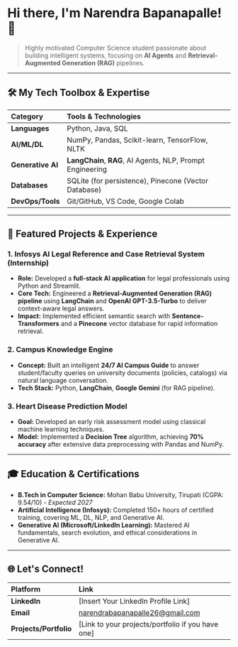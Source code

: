 # Hi there, I'm Narendra Bapanapalle! 👋

> Highly motivated Computer Science student passionate about building intelligent systems, focusing on **AI Agents** and **Retrieval-Augmented Generation (RAG)** pipelines.

---

## 🛠️ My Tech Toolbox & Expertise

| Category | Tools & Technologies |
| :--- | :--- |
| **Languages** | Python, Java, SQL |
| **AI/ML/DL** | NumPy, Pandas, Scikit-learn, TensorFlow, NLTK |
| **Generative AI**| **LangChain**, **RAG**, AI Agents, NLP, Prompt Engineering |
| **Databases** | SQLite (for persistence), Pinecone (Vector Database) |
| **DevOps/Tools**| Git/GitHub, VS Code, Google Colab |

---

## 🚀 Featured Projects & Experience

### 1. Infosys AI Legal Reference and Case Retrieval System (Internship)
* **Role:** Developed a **full-stack AI application** for legal professionals using Python and Streamlit.
* **Core Tech:** Engineered a **Retrieval-Augmented Generation (RAG) pipeline** using **LangChain** and **OpenAI GPT-3.5-Turbo** to deliver context-aware legal answers.
* **Impact:** Implemented efficient semantic search with **Sentence-Transformers** and a **Pinecone** vector database for rapid information retrieval.

### 2. Campus Knowledge Engine
* **Concept:** Built an intelligent **24/7 AI Campus Guide** to answer student/faculty queries on university documents (policies, catalogs) via natural language conversation.
* **Tech Stack:** Python, **LangChain**, **Google Gemini** (for RAG pipeline).

### 3. Heart Disease Prediction Model
* **Goal:** Developed an early risk assessment model using classical machine learning techniques.
* **Model:** Implemented a **Decision Tree** algorithm, achieving **70% accuracy** after extensive data preprocessing with Pandas and NumPy.

---

## 🎓 Education & Certifications

* **B.Tech in Computer Science:** Mohan Babu University, Tirupati (CGPA: 9.54/10) - *Expected 2027*
* **Artificial Intelligence (Infosys):** Completed 150+ hours of certified training, covering ML, DL, NLP, and Generative AI.
* **Generative AI (Microsoft/LinkedIn Learning):** Mastered AI fundamentals, search evolution, and ethical considerations in Generative AI.

---

## 🌐 Let's Connect!

| Platform | Link |
| :--- | :--- |
| **LinkedIn** | [Insert Your LinkedIn Profile Link] |
| **Email** | narendrabapanapalle26@gmail.com |
| **Projects/Portfolio** | [Link to your projects/portfolio if you have one] |
